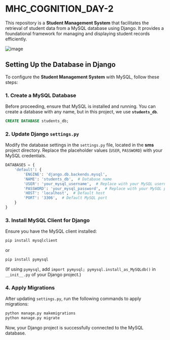 # MHC_COGNITION_DAY-2
This repository is a **Student Management System** that facilitates the retrieval of student data from a MySQL database using Django. It provides a foundational framework for managing and displaying student records efficiently.


![image](https://github.com/user-attachments/assets/560a3182-357c-4028-ba01-538222aa4037)



## Setting Up the Database in Django

To configure the **Student Management System** with MySQL, follow these steps:

### 1. **Create a MySQL Database**  
Before proceeding, ensure that MySQL is installed and running. You can create a database with any name, but in this project, we use **`students_db`**.

```sql
CREATE DATABASE students_db;
```

### 2. **Update Django `settings.py`**  
Modify the database settings in the `settings.py` file, located in the **sms** project directory. Replace the placeholder values (`USER`, `PASSWORD`) with your MySQL credentials.

```python
DATABASES = {
    'default': {
        'ENGINE': 'django.db.backends.mysql',
        'NAME': 'students_db',  # Database name
        'USER': 'your_mysql_username',  # Replace with your MySQL username
        'PASSWORD': 'your_mysql_password',  # Replace with your MySQL password
        'HOST': 'localhost',  # Default host
        'PORT': '3306',  # Default MySQL port
    }
}
```

### 3. **Install MySQL Client for Django**  
Ensure you have the MySQL client installed:

```sh
pip install mysqlclient
```
or  
```sh
pip install pymysql
```
(If using `pymysql`, add `import pymysql; pymysql.install_as_MySQLdb()` in `__init__.py` of your Django project.)

### 4. **Apply Migrations**  
After updating `settings.py`, run the following commands to apply migrations:

```sh
python manage.py makemigrations
python manage.py migrate
```

Now, your Django project is successfully connected to the MySQL database.

